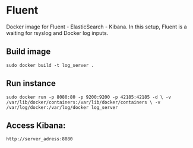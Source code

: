 Fluent
=========

Docker image for Fluent - ElasticSearch - Kibana.  In this setup, Fluent is a waiting for rsyslog and Docker log inputs.

## Build image
`sudo docker build -t log_server .`

## Run instance
`sudo docker run -p 8080:80 -p 9200:9200 -p 42185:42185 -d \
    -v /var/lib/docker/containers:/var/lib/docker/containers \
    -v /var/log/docker:/var/log/docker log_server`

## Access Kibana:
`http://server_adress:8080`

